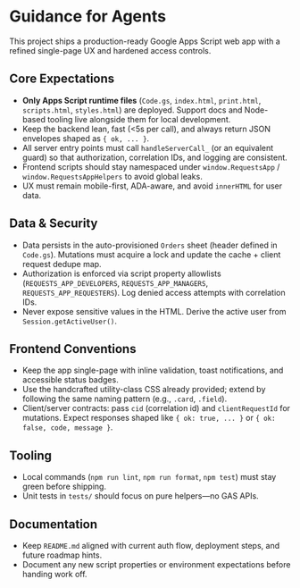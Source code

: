 # Guidance for Agents

This project ships a production-ready Google Apps Script web app with a refined single-page UX and hardened access controls.

## Core Expectations

- **Only Apps Script runtime files** (`Code.gs`, `index.html`, `print.html`, `scripts.html`, `styles.html`) are deployed. Support docs and Node-based tooling live alongside them for local development.
- Keep the backend lean, fast (<5s per call), and always return JSON envelopes shaped as `{ ok, ... }`.
- All server entry points must call `handleServerCall_` (or an equivalent guard) so that authorization, correlation IDs, and logging are consistent.
- Frontend scripts should stay namespaced under `window.RequestsApp` / `window.RequestsAppHelpers` to avoid global leaks.
- UX must remain mobile-first, ADA-aware, and avoid `innerHTML` for user data.

## Data & Security

- Data persists in the auto-provisioned `Orders` sheet (header defined in `Code.gs`). Mutations must acquire a lock and update the cache + client request dedupe map.
- Authorization is enforced via script property allowlists (`REQUESTS_APP_DEVELOPERS`, `REQUESTS_APP_MANAGERS`, `REQUESTS_APP_REQUESTERS`). Log denied access attempts with correlation IDs.
- Never expose sensitive values in the HTML. Derive the active user from `Session.getActiveUser()`.

## Frontend Conventions

- Keep the app single-page with inline validation, toast notifications, and accessible status badges.
- Use the handcrafted utility-class CSS already provided; extend by following the same naming pattern (e.g., `.card`, `.field`).
- Client/server contracts: pass `cid` (correlation id) and `clientRequestId` for mutations. Expect responses shaped like `{ ok: true, ... }` or `{ ok: false, code, message }`.

## Tooling

- Local commands (`npm run lint`, `npm run format`, `npm test`) must stay green before shipping.
- Unit tests in `tests/` should focus on pure helpers—no GAS APIs.

## Documentation

- Keep `README.md` aligned with current auth flow, deployment steps, and future roadmap hints.
- Document any new script properties or environment expectations before handing work off.
